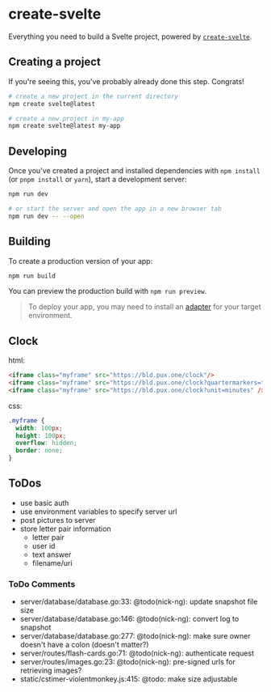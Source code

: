 # create-svelte

Everything you need to build a Svelte project, powered by [`create-svelte`](https://github.com/sveltejs/kit/tree/master/packages/create-svelte).

## Creating a project

If you're seeing this, you've probably already done this step. Congrats!

```bash
# create a new project in the current directory
npm create svelte@latest

# create a new project in my-app
npm create svelte@latest my-app
```

## Developing

Once you've created a project and installed dependencies with `npm install` (or `pnpm install` or `yarn`), start a development server:

```bash
npm run dev

# or start the server and open the app in a new browser tab
npm run dev -- --open
```

## Building

To create a production version of your app:

```bash
npm run build
```

You can preview the production build with `npm run preview`.

> To deploy your app, you may need to install an [adapter](https://kit.svelte.dev/docs/adapters) for your target environment.

## Clock

html:
```html
<iframe class="myframe" src="https://bld.pux.one/clock"/>
<iframe class="myframe" src="https://bld.pux.one/clock?quartermarkers=true"/>
<iframe class="myframe" src="https://bld.pux.one/clock?unit=minutes" />
```

css:
```css
.myframe {
  width: 100px;
  height: 100px;
  overflow: hidden;
  border: none;
}
```

## ToDos

- use basic auth
- use environment variables to specify server url
- post pictures to server
- store letter pair information
  - letter pair
  - user id
  - text answer
  - filename/uri

### ToDo Comments

- server/database/database.go:33: @todo(nick-ng): update snapshot file size
- server/database/database.go:146: @todo(nick-ng): convert log to snapshot
- server/database/database.go:277: @todo(nick-ng): make sure owner doesn't have a colon (doesn't matter?)
- server/routes/flash-cards.go:71: @todo(nick-ng): authenticate request
- server/routes/images.go:23: @todo(nick-ng): pre-signed urls for retrieving images?
- static/cstimer-violentmonkey.js:415: @todo: make size adjustable
